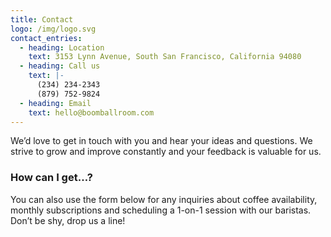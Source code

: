 ```yaml
---
title: Contact
logo: /img/logo.svg
contact_entries:
  - heading: Location
    text: 3153 Lynn Avenue, South San Francisco, California 94080
  - heading: Call us
    text: |-
      (234) 234-2343
      (879) 752-9824
  - heading: Email
    text: hello@boomballroom.com
---
```


We’d love to get in touch with you and hear your ideas and
questions. We strive to grow and improve constantly and your feedback
is valuable for us.

<h3 class="f4 b lh-title mb2">How can I get…?</h3>

You can also use the form below for any inquiries about coffee
availability, monthly subscriptions and scheduling a 1-on-1 session
with our baristas. Don’t be shy, drop us a line!
